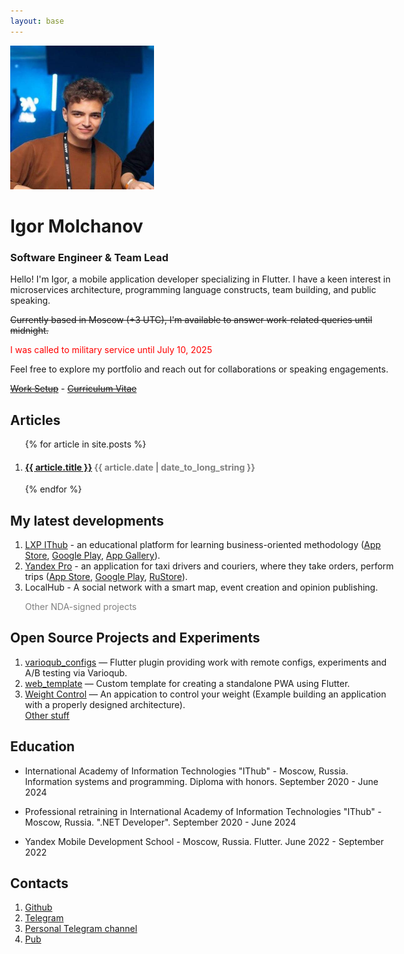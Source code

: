 ```yaml
---
layout: base
---
```


<style>
    html, body {
        max-width: 720px
    }
</style>
<img src="./assets/images/me.jpeg" alt="Igor Molchanov" width="230" class="logo" />

# Igor Molchanov

### Software Engineer & Team Lead

Hello! I'm Igor, a mobile application developer specializing in Flutter.
I have a keen interest in microservices architecture, programming
language constructs, team building, and public speaking.

~~Currently based in Moscow (+3 UTC), I'm available to answer work-related
queries until midnight.~~

<p style="color: red" id="timer-subtitle">
    I was called to military service until July 10, 2025
    <script>
        var diff = Date.now() - new Date('07/10/2024');
        var diffDays = Math.abs(diff / (24 * 60 * 60 * 1000));           
        var percent = 100 / 365 * diffDays;
        document.getElementById("timer-subtitle").innerHTML += `(${percent < 100 ? percent.toFixed(2) : "100.00"}%).`;
    </script>
</p>


Feel free to explore my portfolio and reach out for collaborations or
speaking engagements.

<a href="setup.html">~~Work Setup~~</a>
<a> - </a>
<a href='{{ "/assets/cv.pdf" | relative_url }}'>~~Curriculum Vitae~~</a>

## Articles

<ol>    
    {% for article in site.posts %}
    <li>
        <article>
            <h4><a href="{{ article.url }}">{{ article.title }}</a> <text style="color: gray"><time datetime="{{ article.date | date: "%Y-%m-%d" }}">{{ article.date | date_to_long_string }}</time></text></h4>
        </article>
    </li>
    {% endfor %}
</ol>

## My latest developments

<ol>
    <li>
        <a href="https://ithub.ru/bulgakov">LXP IThub</a> - an educational
        platform for learning business-oriented methodology (<a
            href="https://apps.apple.com/us/app/lxp-ithub/id6469046355">App Store</a>,
        <a href="https://play.google.com/store/apps/details?id=com.ithub.newlxp">Google Play</a>,
        <a href="https://appgallery.huawei.com/#/app/C110186239">App Gallery</a>).
    </li>
    <li>
        <a href="https://pro.yandex.ru/ru-ru">Yandex Pro</a> - an application
        for taxi drivers and couriers, where they take orders, perform trips
        (<a href="https://apps.apple.com/ru/app/yandex-pro/id1496904594">App Store</a>,
        <a href="https://play.google.com/store/apps/details?id=ru.yandex.taximeter">Google Play</a>,
        <a href="https://apps.rustore.ru/app/ru.yandex.taximeter">RuStore</a>).
    </li>
    <li>
        LocalHub - A social network with a smart map, event creation and
        opinion publishing.
    </li>
    <p style="color: gray">Other NDA-signed projects</p>
</ol>

## Open Source Projects and Experiments

<ol>
    <li>
        <a href="https://pub.dev/packages/varioqub_configs">varioqub_configs</a>
        — Flutter plugin providing work with remote configs, experiments and
        A/B testing via Varioqub.
    </li>
    <li>
        <a href="https://github.com/meg4cyberc4t/web_template">web_template</a>
        — Custom template for creating a standalone PWA using Flutter.
    </li>
    <li>
        <a href="https://github.com/meg4cyberc4t/weight_control">Weight Control</a>
        — An appication to control your weight (Example building an
        application with a properly designed architecture).
    </li>
    <a href="https://github.com/meg4cyberc4t?tab=repositories">Other stuff</a>
</ol>
<p />


## Education

<ul>
    <li>
        <p>International Academy of Information Technologies "IThub" - Moscow, Russia. Information systems and programming. Diploma with honors. September 2020 - June 2024</p>
    </li>
    <li>
        <p>Professional retraining in International Academy of Information Technologies "IThub" - Moscow, Russia. ".NET Developer". September 2020 - June 2024</p>
    </li> 
    <li>
        <p>Yandex Mobile Development School - Moscow, Russia. Flutter. June 2022 - September 2022</p>
    </li>
</ul>

## Contacts

<ol>
    <li>
        <a href="https://github.com/meg4cyberc4t">Github</a>
    </li>
    <li>
        <a href="https://t.me/molchanovia">Telegram</a>
    </li>
    <li>
        <a href="https://t.me/meg4cyberc4t">Personal Telegram channel</a>
    </li>
    <li>
        <a href="https://pub.dev/publishers/molchanovia.dev/packages">Pub</a>
    </li>
</ol>
